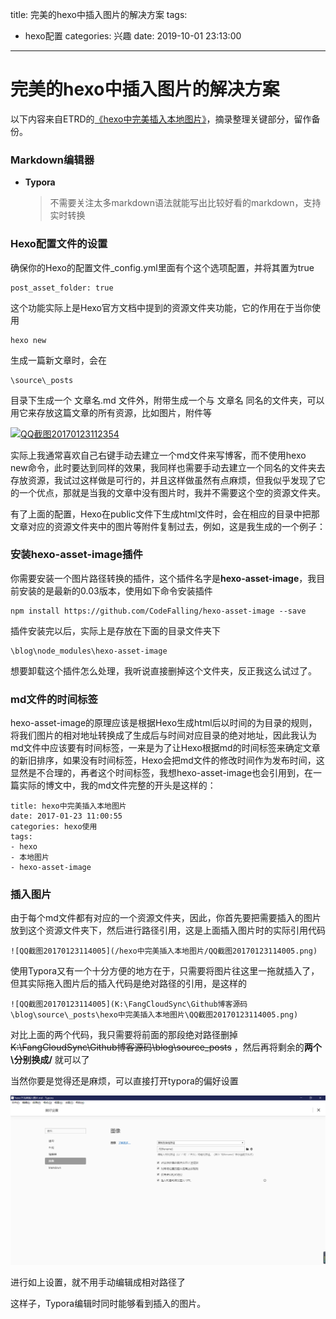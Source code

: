 title: 完美的hexo中插入图片的解决方案
tags:
  - hexo配置
categories: 兴趣
date: 2019-10-01 23:13:00
---

# 完美的hexo中插入图片的解决方案

以下内容来自ETRD的[《hexo中完美插入本地图片》]([http://etrd.org/2017/01/23/hexo%E4%B8%AD%E5%AE%8C%E7%BE%8E%E6%8F%92%E5%85%A5%E6%9C%AC%E5%9C%B0%E5%9B%BE%E7%89%87/](http://etrd.org/2017/01/23/hexo中完美插入本地图片/))，摘录整理关键部分，留作备份。

### Markdown编辑器

  * **Typora**

    > 不需要关注太多markdown语法就能写出比较好看的markdown，支持实时转换

### Hexo配置文件的设置

 确保你的Hexo的配置文件_config.yml里面有个这个选项配置，并将其置为true

```
post_asset_folder: true
```

 这个功能实际上是Hexo官方文档中提到的资源文件夹功能，它的作用在于当你使用

```
hexo new
```

生成一篇新文章时，会在

```
\source\_posts
```

目录下生成一个 文章名.md 文件外，附带生成一个与 文章名 同名的文件夹，可以用它来存放这篇文章的所有资源，比如图片，附件等

[![QQ截图20170123112354](http://etrd.org/2017/01/23/hexo%E4%B8%AD%E5%AE%8C%E7%BE%8E%E6%8F%92%E5%85%A5%E6%9C%AC%E5%9C%B0%E5%9B%BE%E7%89%87/QQ%E6%88%AA%E5%9B%BE20170123112354.png)](http://etrd.org/2017/01/23/hexo中完美插入本地图片/QQ截图20170123112354.png)

实际上我通常喜欢自己右键手动去建立一个md文件来写博客，而不使用hexo new命令，此时要达到同样的效果，我同样也需要手动去建立一个同名的文件夹去存放资源，我试过这样做是可行的，并且这样做虽然有点麻烦，但我似乎发现了它的一个优点，那就是当我的文章中没有图片时，我并不需要这个空的资源文件夹。

有了上面的配置，Hexo在public文件下生成html文件时，会在相应的目录中把那文章对应的资源文件夹中的图片等附件复制过去，例如，这是我生成的一个例子：

### 安装hexo-asset-image插件

你需要安装一个图片路径转换的插件，这个插件名字是**hexo-asset-image**，我目前安装的是最新的0.03版本，使用如下命令安装插件

```
npm install https://github.com/CodeFalling/hexo-asset-image --save
```

插件安装完以后，实际上是存放在下面的目录文件夹下

```
\blog\node_modules\hexo-asset-image
```

想要卸载这个插件怎么处理，我听说直接删掉这个文件夹，反正我这么试过了。

### md文件的时间标签

hexo-asset-image的原理应该是根据Hexo生成html后以时间的为目录的规则，将我们图片的相对地址转换成了生成后与时间对应目录的绝对地址，因此我认为md文件中应该要有时间标签，一来是为了让Hexo根据md的时间标签来确定文章的新旧排序，如果没有时间标签，Hexo会把md文件的修改时间作为发布时间，这显然是不合理的，再者这个时间标签，我想hexo-asset-image也会引用到，在一篇实际的博文中，我的md文件完整的开头是这样的：

```
title: hexo中完美插入本地图片
date: 2017-01-23 11:00:55
categories: hexo使用
tags: 
- hexo
- 本地图片
- hexo-asset-image
```

### 插入图片

由于每个md文件都有对应的一个资源文件夹，因此，你首先要把需要插入的图片放到这个资源文件夹下，然后进行路径引用，这是上面插入图片时的实际引用代码

```
![QQ截图20170123114005](/hexo中完美插入本地图片/QQ截图20170123114005.png)
```

使用Typora又有一个十分方便的地方在于，只需要将图片往这里一拖就插入了，但其实际拖入图片后的插入代码是绝对路径的引用，是这样的

```
![QQ截图20170123114005](K:\FangCloudSync\Github博客源码\blog\source\_posts\hexo中完美插入本地图片\QQ截图20170123114005.png)
```

对比上面的两个代码，我只需要将前面的那段绝对路径删掉~~K:\FangCloudSync\Github博客源码\blog\source_posts~~ ，然后再将剩余的**两个\分别换成/** 就可以了

当然你要是觉得还是麻烦，可以直接打开typora的偏好设置

![TIM截图20191230113452](hexo%E4%B8%8B%E5%AE%8C%E7%BE%8E%E6%8F%92%E5%85%A5%E5%9B%BE%E7%89%87/TIM%E6%88%AA%E5%9B%BE20191230113452.png)

进行如上设置，就不用手动编辑成相对路径了

这样子，Typora编辑时同时能够看到插入的图片。